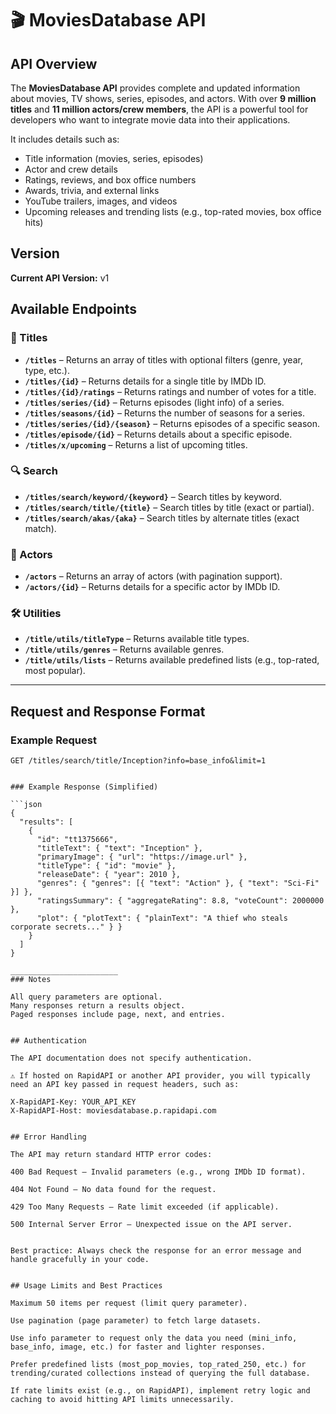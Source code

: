 # 🎬 MoviesDatabase API

## API Overview  
The **MoviesDatabase API** provides complete and updated information about movies, TV shows, series, episodes, and actors. With over **9 million titles** and **11 million actors/crew members**, the API is a powerful tool for developers who want to integrate movie data into their applications.  

It includes details such as:  
- Title information (movies, series, episodes)  
- Actor and crew details  
- Ratings, reviews, and box office numbers  
- Awards, trivia, and external links  
- YouTube trailers, images, and videos  
- Upcoming releases and trending lists (e.g., top-rated movies, box office hits)  


## Version  
**Current API Version:** v1  


## Available Endpoints  

### 🎥 Titles  
- **`/titles`** – Returns an array of titles with optional filters (genre, year, type, etc.).  
- **`/titles/{id}`** – Returns details for a single title by IMDb ID.  
- **`/titles/{id}/ratings`** – Returns ratings and number of votes for a title.  
- **`/titles/series/{id}`** – Returns episodes (light info) of a series.  
- **`/titles/seasons/{id}`** – Returns the number of seasons for a series.  
- **`/titles/series/{id}/{season}`** – Returns episodes of a specific season.  
- **`/titles/episode/{id}`** – Returns details about a specific episode.  
- **`/titles/x/upcoming`** – Returns a list of upcoming titles.  

### 🔍 Search  
- **`/titles/search/keyword/{keyword}`** – Search titles by keyword.  
- **`/titles/search/title/{title}`** – Search titles by title (exact or partial).  
- **`/titles/search/akas/{aka}`** – Search titles by alternate titles (exact match).  

### 👤 Actors  
- **`/actors`** – Returns an array of actors (with pagination support).  
- **`/actors/{id}`** – Returns details for a specific actor by IMDb ID.  

### 🛠 Utilities  
- **`/title/utils/titleType`** – Returns available title types.  
- **`/title/utils/genres`** – Returns available genres.  
- **`/title/utils/lists`** – Returns available predefined lists (e.g., top-rated, most popular).  

---

## Request and Response Format  

### Example Request  
```http
GET /titles/search/title/Inception?info=base_info&limit=1


### Example Response (Simplified)

```json
{
  "results": [
    {
      "id": "tt1375666",
      "titleText": { "text": "Inception" },
      "primaryImage": { "url": "https://image.url" },
      "titleType": { "id": "movie" },
      "releaseDate": { "year": 2010 },
      "genres": { "genres": [{ "text": "Action" }, { "text": "Sci-Fi" }] },
      "ratingsSummary": { "aggregateRating": 8.8, "voteCount": 2000000 },
      "plot": { "plotText": { "plainText": "A thief who steals corporate secrets..." } }
    }
  ]
}

________________________
### Notes

All query parameters are optional.
Many responses return a results object.
Paged responses include page, next, and entries.


## Authentication

The API documentation does not specify authentication.

⚠️ If hosted on RapidAPI or another API provider, you will typically need an API key passed in request headers, such as:

X-RapidAPI-Key: YOUR_API_KEY
X-RapidAPI-Host: moviesdatabase.p.rapidapi.com


## Error Handling

The API may return standard HTTP error codes:

400 Bad Request – Invalid parameters (e.g., wrong IMDb ID format).

404 Not Found – No data found for the request.

429 Too Many Requests – Rate limit exceeded (if applicable).

500 Internal Server Error – Unexpected issue on the API server.


Best practice: Always check the response for an error message and handle gracefully in your code.


## Usage Limits and Best Practices

Maximum 50 items per request (limit query parameter).

Use pagination (page parameter) to fetch large datasets.

Use info parameter to request only the data you need (mini_info, base_info, image, etc.) for faster and lighter responses.

Prefer predefined lists (most_pop_movies, top_rated_250, etc.) for trending/curated collections instead of querying the full database.

If rate limits exist (e.g., on RapidAPI), implement retry logic and caching to avoid hitting API limits unnecessarily.




